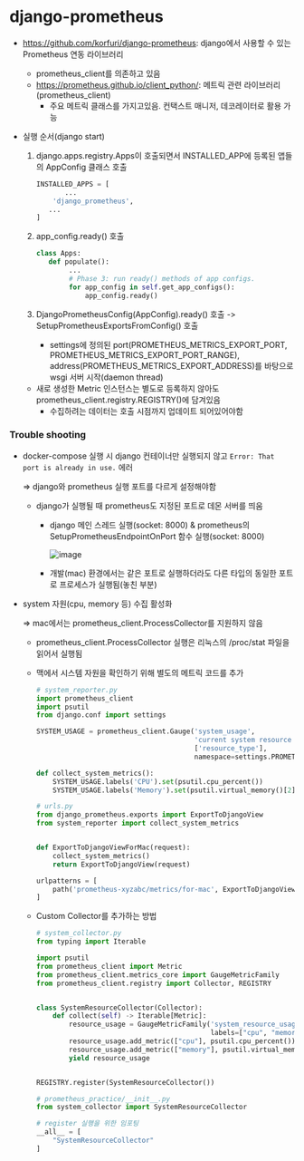# django-prometheus
- https://github.com/korfuri/django-prometheus: django에서 사용할 수 있는 Prometheus 연동 라이브러리
  - prometheus_client를 의존하고 있음
  - https://prometheus.github.io/client_python/: 메트릭 관련 라이브러리(prometheus_client)
    - 주요 메트릭 클래스를 가지고있음. 컨택스트 매니저, 데코레이터로 활용 가능
    

- 실행 순서(django start)

  1. django.apps.registry.Apps이 호출되면서 INSTALLED_APP에 등록된 앱들의 AppConfig 클래스 호출

     ```python
     INSTALLED_APPS = [
     		...
         'django_prometheus',
       	...
     ]
     ```

  2. app_config.ready() 호출

     ```python
     class Apps:
       	def populate():
             ...
             # Phase 3: run ready() methods of app configs.
             for app_config in self.get_app_configs():
                 app_config.ready()
     ```

  3. DjangoPrometheusConfig(AppConfig).ready() 호출 -> SetupPrometheusExportsFromConfig() 호출
     - settings에 정의된 port(PROMETHEUS_METRICS_EXPORT_PORT, PROMETHEUS_METRICS_EXPORT_PORT_RANGE), address(PROMETHEUS_METRICS_EXPORT_ADDRESS)를 바탕으로 wsgi 서버 시작(daemon thread)

   - 새로 생성한 Metric 인스턴스는 별도로 등록하지 않아도 prometheus_client.registry.REGISTRY()에 담겨있음
     - 수집하려는 데이터는 호출 시점까지 업데이트 되어있어야함



### Trouble shooting

- docker-compose 실행 시 django 컨테이너만 실행되지 않고 `Error: That port is already in use.` 에러

  => django와 prometheus 실행 포트를 다르게 설정해야함

  - django가 실행될 때 prometheus도 지정된 포트로 데몬 서버를 띄움

    - django 메인 스레드 실행(socket: 8000) & prometheus의 SetupPrometheusEndpointOnPort 함수 실행(socket: 8000)

      ![image](https://github.com/user-attachments/assets/bc290645-8f8d-46d1-aeaa-57629707149b)

    - 개발(mac) 환경에서는 같은 포트로 실행하더라도 다른 타입의 동일한 포트로 프로세스가 실행됨(놓친 부분)



- system 자원(cpu, memory 등) 수집 활성화

  => mac에서는 prometheus_client.ProcessCollector를 지원하지 않음

  - prometheus_client.ProcessCollector 실행은 리눅스의 /proc/stat 파일을 읽어서 실행됨

  - 맥에서 시스템 자원을 확인하기 위해 별도의 메트릭 코드를 추가

    ```python
    # system_reporter.py
    import prometheus_client
    import psutil
    from django.conf import settings
    
    SYSTEM_USAGE = prometheus_client.Gauge('system_usage',
                                           'current system resource usage',
                                           ['resource_type'],
                                           namespace=settings.PROMETHEUS_METRIC_NAMESPACE)
    
    def collect_system_metrics():
        SYSTEM_USAGE.labels('CPU').set(psutil.cpu_percent())
        SYSTEM_USAGE.labels('Memory').set(psutil.virtual_memory()[2])
    
    # urls.py
    from django_prometheus.exports import ExportToDjangoView
    from system_reporter import collect_system_metrics
    
    
    def ExportToDjangoViewForMac(request):
        collect_system_metrics()
        return ExportToDjangoView(request)
    
    urlpatterns = [
        path('prometheus-xyzabc/metrics/for-mac', ExportToDjangoViewForMac, name="prometheus-django-metrics-for-mac"),
    ]
    ```
  
  - Custom Collector를 추가하는 방법
  
    ```python
    # system_collector.py
    from typing import Iterable
    
    import psutil
    from prometheus_client import Metric
    from prometheus_client.metrics_core import GaugeMetricFamily
    from prometheus_client.registry import Collector, REGISTRY
    
    
    class SystemResourceCollector(Collector):
        def collect(self) -> Iterable[Metric]:
            resource_usage = GaugeMetricFamily('system_resource_usage', "system resource usage",
                                               labels=["cpu", "memory"])
            resource_usage.add_metric(["cpu"], psutil.cpu_percent())
            resource_usage.add_metric(["memory"], psutil.virtual_memory()[2])
            yield resource_usage
    
    
    REGISTRY.register(SystemResourceCollector())
    
    # prometheus_practice/__init__.py
    from system_collector import SystemResourceCollector
    
    # register 실행을 위한 임포팅
    __all__ = [
        "SystemResourceCollector"
    ]
    
    
    ```
  
    

